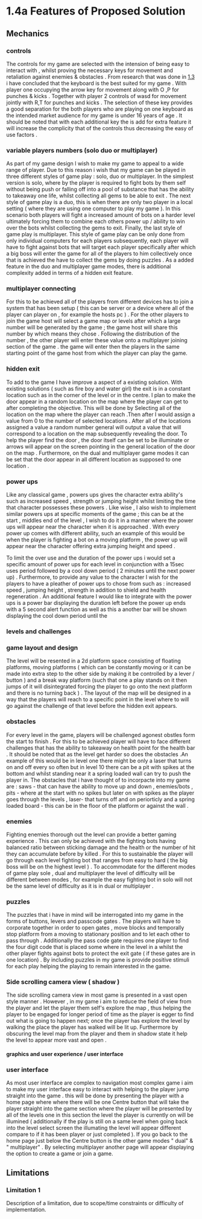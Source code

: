 # 1.4a Features of Proposed Solution

## Mechanics&#x20;

### controls&#x20;

The controls for my game are selected with the intension of being easy to interact with , whilst proving the necessary keys for movement and retaliation against enemies & obstacles . From research that was done in [1.3](../analysis/1.3-research-the-problem.md#fire-boy-and-water-girl) i have concluded that the keyboard is the best suited for my game . With player one occupying the arrow key for movement along with O ,P for punches & kicks . Together with player 2 controls of wasd for movement jointly with R,T for punches and kicks . The selection of these key provides a good separation for the both players who are playing on one keyboard as the intended  market audience for my game is under 16 years of age  . It should be noted that with each additional key the is add for extra feature it will increase the complicity that of the controls thus decreasing the easy of use factors .&#x20;

### variable  players numbers (solo duo or multiplayer)&#x20;

As part of my game design l wish to  make my game to appeal to a  wide range of player. Due to this reason i wish that my game can be played in three different styles of game play  : solo, duo or multiplayer. In the simplest version is solo, where by the player is required to fight bots by them self without being push or falling off into a pool of substance that has the ability to takeaway one life, whilst collecting  all  gems to be able to exit . The next style of game play is a duo, this is when there are only two player in a local setting ( where they are using one computer to play my game ). In this scenario both players will fight a increased amount of  bots on a harder level ultimately forcing them to combine each others power up / ability to win over the bots whilst collecting the gems to  exit. Finally,  the last style of game play is multiplayer. This style of game play can be only done from only individual computers for each players subsequently, each player will have to fight against bots that will target each player specifically after which a big boss will enter the game for all of the players to him collectively once that is achieved the have to collect the gems by doing puzzles . As a added feature in the duo and multiplayer game modes, there is additional complexity  added in terms of a hidden exit feature.   &#x20;

### multiplayer connecting&#x20;

For this to be achieved all of the players from different devices has to  join a system that has been  setup ( this can be server or a device where all of the player can player on , for example  the hosts pc ) . For the other players to join the game host will select a game map or  levels after which a large number will be generated by the game ; the game host will share this number by which means they chose . Following the distribution of the number , the other player will enter  these value onto a  multiplayer joining section of the game . the game will enter then  the players in the same starting point of the game host from which the player can play the game.&#x20;

### hidden exit&#x20;

To add to the game I have improve a aspect of a existing solution. With existing solutions ( such as fire boy and water girl) the exit is in a constant location such as in the corner of the level or in the centre. I plan to make the door appear in a random location on the map where the player can get to after completing the objective. This will be done by Selecting all of the location on the map where the player can reach   .Then after I would  assign a value from 0 to the number of selected locations . After all of the locations assigned a value  a random number general will output a value that will correspond to a location on the map subsequently revealing the door. To help the player find the door , the door itself can be set to be illuminate or arrows will appear on the screen pointing in the general location of the door on the map . Furthermore, on the dual and multiplayer game modes it can be set that the door appear in all different location as supposed to one location .&#x20;

### power ups&#x20;

Like any classical game , powers ups gives the character extra ability's such as increased speed , strength or jumping height  whilst limiting the time that character possesses these powers . Like wise , I also wish to implement  similar powers ups  at specific moments of the game ; this can be at the start , middles end of the level , I wish to do it in a manner where the power ups will appear near the character when it is  approached . With every power up comes with different ability, such an example of this would be when the player is fighting a bot on a moving platform , the power up will appear near the character offering extra jumping height and speed . &#x20;

To limit the over use and the duration of the power ups i would set a specific amount of power ups for each level in conjunction with a 15sec uses period followed by  a cool down period ( 2  minutes until the next power up) . Furthermore, to provide any value to the character I wish for the players to have a pleather of power ups to chose from such as : increased speed , jumping height , strength in addition to shield and  health regeneration .  An additional feature I would like to integrate with the power ups is a power bar displaying the duration left before the power up ends with a 5 second alert function as well as this a another bar will be shown displaying the cool down period until the&#x20;



### **levels and challenges**&#x20;

### game layout and design&#x20;

The level will be resented in a 2d platform space consisting of floating platforms, moving platforms ( which can be constantly moving or  it can be made into extra step to the other side by making it  be controlled by a lever / button ) and a break way platform (such that one a play stands on it then  jumps of it will disintegrated forcing the player to go onto the next platform and  there is no turning back ) .  The layout of the map will be designed in a way that the players will reach to a specific point in the level where to will go against the challenge of that level before the hidden exit appears. &#x20;

### obstacles&#x20;

For every level in the game, players will be challenged agonest obstles form the start to finish . For this to be achieved player will have to face different challenges that has the ability to takeaway on health point for the health bar . It should be noted that as the level get harder so does the obstacles .An example of this would be in level one there might be only a laser that turns on and off every so often but in level 10 there can be a pit with spikes at the bottom and whilst standing near it a spring loaded wall can try to push the player in. The obstacles that i have thought of to incorpacte into my game are : saws - that can have the ability to move up and down , enemies/bots , pits - where at the start with no spikes but later on with spikes as the player goes through the levels , laser- that turns off and on periorticly  and a spring loaded board - this can be in the floor of the platform or against the wall .&#x20;

&#x20;

### enemies&#x20;

Fighting enemies thorough out the level can provide a better gaming experience . This can only be achieved with the fighting bots having balanced ratio between  sticking damage and the health or the number of hit they can accumulate before by killed . For this  to sustainable the player will go through each level fighting bot that ranges from easy to hard ( the big boss will be on the highest level ) . To accommodate for the different  modes of game play sole , dual and multiplayer  the level of difficulty will be different between modes , for example the easy fighting  bot in solo will not be the same level of difficulty as it is in dual or multiplayer .&#x20;



### puzzles&#x20;

The puzzles that i have in mind will be interrogated into my game in the forms of buttons, levers and passcode gates . The players will have to corporate together in order to open gates , move blocks and temporally stop platform from a moving to stationary position and to let each other to pass through . Additionally the pass code gate requires one player to find the four digit code that is placed some where in the level  in a  whilst the other player fights against  bots to protect the exit gate ( if these gates are in one location) . By including puzzles in my game is provide positive stimuli for each play helping the playing to remain interested in the game.



### Side scrolling camera view ( shadow )&#x20;

The side scrolling camera view in most game is presented in a vast open style manner . However , in my game i aim to reduce the field of view from the player and let the player them self's explore the map , thus helping the player to be engaged for longer period of time as the player is egger to find out what is going to happen next; once the player has explore the level by walking the place the player has walked will be lit up. Furthermore by obscuring the level map from the player and  them in  shadow  state it help the level to appear more vast and open .&#x20;

####

#### graphics and  user experience / user interface

### user interface

&#x20;As most user interface are complex to navigation most complex game i aim to make my user interface easy to interact with helping to the player jump straight into the game . this will be done by presenting the player with a home page where where there will be one Centre button that will take the player straight into the game section where the player will be  presented by all  of the levels   one in this section the level the player is currently on will be illumined  ( additionally if the play is still on a same level when going back into the level select screen the   illumating  the level will appear different  compare to if it has been player or just completed  ). If you go back to the home page just below the Centre button is the other game modes " dual" & " multiplayer" . By selecting multiplayer another page will appear displaying the option to create a game or join a game.  &#x20;













































###

## Limitations

### Limitation 1

Description of a limitation, due to scope/time constraints or difficulty of implementation.
